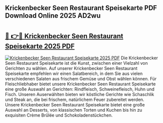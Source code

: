 ## Krickenbecker Seen Restaurant Speisekarte PDF Download Online 2025 AD2wu

# <h2><a href="http://gcdf94.nevu.top/?p=Krickenbecker+Seen+Restaurant+Speisekarte">🔗 👉🔴 Krickenbecker Seen Restaurant Speisekarte 2025 PDF</a></h2>

[![Krickenbecker Seen Restaurant Speisekarte 2025 PDF](https://i.imgur.com/dBaPXMq.png)](http://gcdf94.nevu.top/?p=Krickenbecker+Seen+Restaurant+Speisekarte)
Die Krickenbecker Seen Restaurant Speisekarte ist die Kunst, zwischen einer Vielzahl von Gerichten zu wählen. Auf unserer Krickenbecker Seen Restaurant Speisekarte empfehlen wir einen Salatbereich, in dem Sie aus vielen verschiedenen Salaten aus frischem Gemüse und Obst wählen können. Für Fleischliebhaber bietet unsere Krickenbecker Seen Restaurant Speisekarte eine große Auswahl an Gerichten: Rindfleisch, Schweinefleisch, Huhn und Fisch. Unseren Auserwählten bieten wir köstliche Gerichte wie Schaschlik und Steak an, die bei frischem, natürlichem Feuer zubereitet werden. Unsere Krickenbecker Seen Restaurant Speisekarte bietet eine große Auswahl an Desserts, von klassischen Torten und Kuchen bis hin zu exquisiten Crème Brûlée und Schokoladenstückchen.
